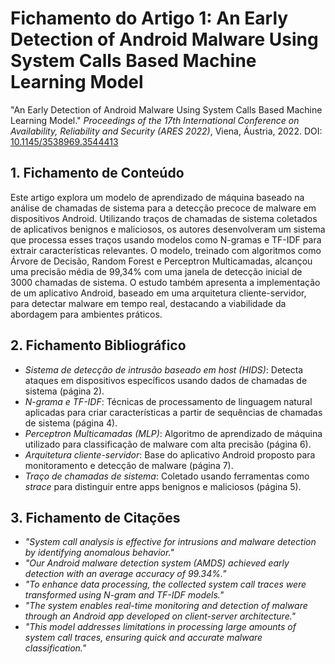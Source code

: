 # Fichamento do Artigo 1: An Early Detection of Android Malware Using System Calls Based Machine Learning Model

"An Early Detection of Android Malware Using System Calls Based Machine Learning Model." *Proceedings of the 17th International Conference on Availability, Reliability and Security (ARES 2022)*, Viena, Áustria, 2022. DOI: [10.1145/3538969.3544413](https://doi.org/10.1145/3538969.3544413)

## 1. Fichamento de Conteúdo

Este artigo explora um modelo de aprendizado de máquina baseado na análise de chamadas de sistema para a detecção precoce de malware em dispositivos Android. Utilizando traços de chamadas de sistema coletados de aplicativos benignos e maliciosos, os autores desenvolveram um sistema que processa esses traços usando modelos como N-gramas e TF-IDF para extrair características relevantes. O modelo, treinado com algoritmos como Árvore de Decisão, Random Forest e Perceptron Multicamadas, alcançou uma precisão média de 99,34% com uma janela de detecção inicial de 3000 chamadas de sistema. O estudo também apresenta a implementação de um aplicativo Android, baseado em uma arquitetura cliente-servidor, para detectar malware em tempo real, destacando a viabilidade da abordagem para ambientes práticos.

## 2. Fichamento Bibliográfico

- _Sistema de detecção de intrusão baseado em host (HIDS)_: Detecta ataques em dispositivos específicos usando dados de chamadas de sistema (página 2).
- _N-grama e TF-IDF_: Técnicas de processamento de linguagem natural aplicadas para criar características a partir de sequências de chamadas de sistema (página 4).
- _Perceptron Multicamadas (MLP)_: Algoritmo de aprendizado de máquina utilizado para classificação de malware com alta precisão (página 6).
- _Arquitetura cliente-servidor_: Base do aplicativo Android proposto para monitoramento e detecção de malware (página 7).
- _Traço de chamadas de sistema_: Coletado usando ferramentas como _strace_ para distinguir entre apps benignos e maliciosos (página 5).

## 3. Fichamento de Citações

* _"System call analysis is effective for intrusions and malware detection by identifying anomalous behavior."_  
* _"Our Android malware detection system (AMDS) achieved early detection with an average accuracy of 99.34%."_  
* _"To enhance data processing, the collected system call traces were transformed using N-gram and TF-IDF models."_  
* _"The system enables real-time monitoring and detection of malware through an Android app developed on client-server architecture."_  
* _"This model addresses limitations in processing large amounts of system call traces, ensuring quick and accurate malware classification."_  
